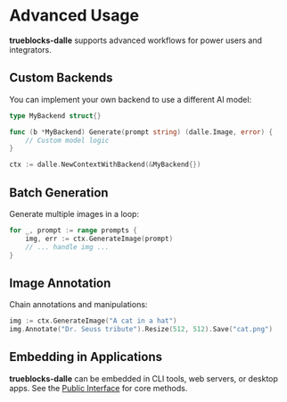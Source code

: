 # Advanced Usage

**trueblocks-dalle** supports advanced workflows for power users and integrators.

## Custom Backends

You can implement your own backend to use a different AI model:

```go
type MyBackend struct{}

func (b *MyBackend) Generate(prompt string) (dalle.Image, error) {
    // Custom model logic
}

ctx := dalle.NewContextWithBackend(&MyBackend{})
```

## Batch Generation

Generate multiple images in a loop:

```go
for _, prompt := range prompts {
    img, err := ctx.GenerateImage(prompt)
    // ... handle img ...
}
```

## Image Annotation

Chain annotations and manipulations:

```go
img := ctx.GenerateImage("A cat in a hat")
img.Annotate("Dr. Seuss tribute").Resize(512, 512).Save("cat.png")
```

## Embedding in Applications

**trueblocks-dalle** can be embedded in CLI tools, web servers, or desktop apps. See the [Public Interface](04-public-interface.md) for core methods.
